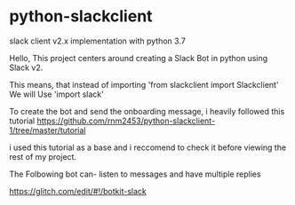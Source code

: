 # python-slackclient
slack client v2.x implementation with python 3.7

Hello, This project centers around creating a Slack Bot in python using Slack v2.

This means, that instead of importing 'from slackclient import Slackclient'
We will Use 'import slack'

To create the bot and send the onboarding message, i heavily followed this tutorial
  https://github.com/rnm2453/python-slackclient-1/tree/master/tutorial
  
i used this tutorial as a base and i reccomend to check it before viewing the rest of my project.

The Folbowing bot can-
  listen to messages and have multiple replies
  
  
  
  
  
  https://glitch.com/edit/#!/botkit-slack
